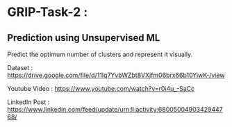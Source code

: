 # GRIP-Task-2 :
## Prediction using Unsupervised ML
Predict the optimum number of clusters and represent it visually.

Dataset : https://drive.google.com/file/d/11Iq7YvbWZbt8VXjfm06brx66b10YiwK-/view

Youtube Video : https://www.youtube.com/watch?v=r0i4u_-SaCc

LinkedIn Post : https://www.linkedin.com/feed/update/urn:li:activity:6800500490342944768/
